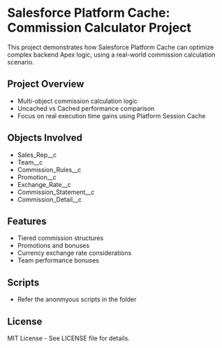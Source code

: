 # Salesforce Platform Cache: Commission Calculator Project

This project demonstrates how Salesforce Platform Cache can optimize complex backend Apex logic, using a real-world commission calculation scenario.

## Project Overview
- Multi-object commission calculation logic
- Uncached vs Cached performance comparison
- Focus on real execution time gains using Platform Session Cache

## Objects Involved
- Sales_Rep__c
- Team__c
- Commission_Rules__c
- Promotion__c
- Exchange_Rate__c
- Commission_Statement__c
- Commission_Detail__c

## Features
- Tiered commission structures
- Promotions and bonuses
- Currency exchange rate considerations
- Team performance bonuses

## Scripts
- Refer the anonmyous scripts in the folder

## License
MIT License - See LICENSE file for details.

